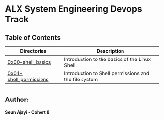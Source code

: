 # ALX System Engineering Devops Track 

## Table of Contents 
Directories | Description 
----------- | -----------
[0x00-shell_basics](./0x00-shell_basics) | Introduction to the basics of the Linux Shell 
[0x01-shell_permissions](./0x01-shell_permissions) | Introduction to Shell permissions and the file system

#

## Author: 
#### Seun Ajayi - Cohort 8 